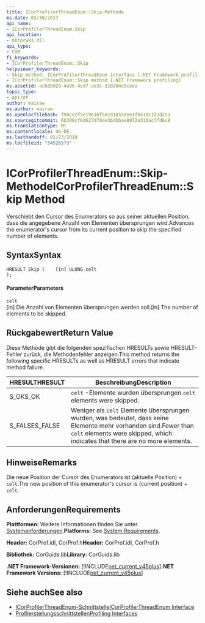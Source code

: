 ```yaml
---
title: ICorProfilerThreadEnum::Skip-Methode
ms.date: 03/30/2017
api_name:
- ICorProfilerThreadEnum.Skip
api_location:
- mscorwks.dll
api_type:
- COM
f1_keywords:
- ICorProfilerThreadEnum::Skip
helpviewer_keywords:
- Skip method, ICorProfilerThreadEnum interface [.NET Framework profiling]
- ICorProfilerThreadEnum::Skip method [.NET Framework profiling]
ms.assetid: acb8b029-4a96-4ed7-ae3c-310204e5ceea
topic_type:
- apiref
author: mairaw
ms.author: mairaw
ms.openlocfilehash: f94ce2f5e19636f581918550ee1f651dc1d2d253
ms.sourcegitcommit: 6b308cf6d627d78ee36dbbae8972a310ac7fd6c8
ms.translationtype: MT
ms.contentlocale: de-DE
ms.lasthandoff: 01/23/2019
ms.locfileid: "54526573"
---
```

# <a name="icorprofilerthreadenumskip-method"></a><span data-ttu-id="29abf-102">ICorProfilerThreadEnum::Skip-Methode</span><span class="sxs-lookup"><span data-stu-id="29abf-102">ICorProfilerThreadEnum::Skip Method</span></span>
<span data-ttu-id="29abf-103">Verschiebt den Cursor des Enumerators so aus seiner aktuellen Position, dass die angegebene Anzahl von Elementen übersprungen wird.</span><span class="sxs-lookup"><span data-stu-id="29abf-103">Advances the enumerator's cursor from its current position to skip the specified number of elements.</span></span>  
  
## <a name="syntax"></a><span data-ttu-id="29abf-104">Syntax</span><span class="sxs-lookup"><span data-stu-id="29abf-104">Syntax</span></span>  
  
```  
HRESULT Skip (    [in] ULONG celt  
);  
```  
  
#### <a name="parameters"></a><span data-ttu-id="29abf-105">Parameter</span><span class="sxs-lookup"><span data-stu-id="29abf-105">Parameters</span></span>  
 `celt`  
 <span data-ttu-id="29abf-106">[in] Die Anzahl von Elementen übersprungen werden soll.</span><span class="sxs-lookup"><span data-stu-id="29abf-106">[in] The number of elements to be skipped.</span></span>  
  
## <a name="return-value"></a><span data-ttu-id="29abf-107">Rückgabewert</span><span class="sxs-lookup"><span data-stu-id="29abf-107">Return Value</span></span>  
 <span data-ttu-id="29abf-108">Diese Methode gibt die folgenden spezifischen HRESULTs sowie HRESULT-Fehler zurück, die Methodenfehler anzeigen.</span><span class="sxs-lookup"><span data-stu-id="29abf-108">This method returns the following specific HRESULTs as well as HRESULT errors that indicate method failure.</span></span>  
  
|<span data-ttu-id="29abf-109">HRESULT</span><span class="sxs-lookup"><span data-stu-id="29abf-109">HRESULT</span></span>|<span data-ttu-id="29abf-110">Beschreibung</span><span class="sxs-lookup"><span data-stu-id="29abf-110">Description</span></span>|  
|-------------|-----------------|  
|<span data-ttu-id="29abf-111">S_OK</span><span class="sxs-lookup"><span data-stu-id="29abf-111">S_OK</span></span>|<span data-ttu-id="29abf-112">`celt` -Elemente wurden übersprungen.</span><span class="sxs-lookup"><span data-stu-id="29abf-112">`celt` elements were skipped.</span></span>|  
|<span data-ttu-id="29abf-113">S_FALSE</span><span class="sxs-lookup"><span data-stu-id="29abf-113">S_FALSE</span></span>|<span data-ttu-id="29abf-114">Weniger als `celt` Elemente übersprungen wurden, was bedeutet, dass keine Elemente mehr vorhanden sind.</span><span class="sxs-lookup"><span data-stu-id="29abf-114">Fewer than `celt` elements were skipped, which indicates that there are no more elements.</span></span>|  
  
## <a name="remarks"></a><span data-ttu-id="29abf-115">Hinweise</span><span class="sxs-lookup"><span data-stu-id="29abf-115">Remarks</span></span>  
 <span data-ttu-id="29abf-116">Die neue Position der Cursor des Enumerators ist (aktuelle Position) + `celt`.</span><span class="sxs-lookup"><span data-stu-id="29abf-116">The new position of this enumerator's cursor is (current position) + `celt`.</span></span>  
  
## <a name="requirements"></a><span data-ttu-id="29abf-117">Anforderungen</span><span class="sxs-lookup"><span data-stu-id="29abf-117">Requirements</span></span>  
 <span data-ttu-id="29abf-118">**Plattformen:** Weitere Informationen finden Sie unter [Systemanforderungen](../../../../docs/framework/get-started/system-requirements.md).</span><span class="sxs-lookup"><span data-stu-id="29abf-118">**Platforms:** See [System Requirements](../../../../docs/framework/get-started/system-requirements.md).</span></span>  
  
 <span data-ttu-id="29abf-119">**Header:** CorProf.idl, CorProf.h</span><span class="sxs-lookup"><span data-stu-id="29abf-119">**Header:** CorProf.idl, CorProf.h</span></span>  
  
 <span data-ttu-id="29abf-120">**Bibliothek:** CorGuids.lib</span><span class="sxs-lookup"><span data-stu-id="29abf-120">**Library:** CorGuids.lib</span></span>  
  
 <span data-ttu-id="29abf-121">**.NET Framework-Versionen:** [!INCLUDE[net_current_v45plus](../../../../includes/net-current-v45plus-md.md)]</span><span class="sxs-lookup"><span data-stu-id="29abf-121">**.NET Framework Versions:** [!INCLUDE[net_current_v45plus](../../../../includes/net-current-v45plus-md.md)]</span></span>  
  
## <a name="see-also"></a><span data-ttu-id="29abf-122">Siehe auch</span><span class="sxs-lookup"><span data-stu-id="29abf-122">See also</span></span>
- [<span data-ttu-id="29abf-123">ICorProfilerThreadEnum-Schnittstelle</span><span class="sxs-lookup"><span data-stu-id="29abf-123">ICorProfilerThreadEnum Interface</span></span>](../../../../docs/framework/unmanaged-api/profiling/icorprofilerthreadenum-interface.md)
- [<span data-ttu-id="29abf-124">Profilerstellungsschnittstellen</span><span class="sxs-lookup"><span data-stu-id="29abf-124">Profiling Interfaces</span></span>](../../../../docs/framework/unmanaged-api/profiling/profiling-interfaces.md)
